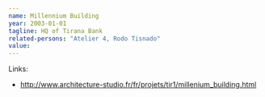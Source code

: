 ```yaml
---
name: Millennium Building
year: 2003-01-01
tagline: HQ of Tirana Bank
related-persons: "Atelier 4, Rodo Tisnado"
value:
---
```

Links:
* <http://www.architecture-studio.fr/fr/projets/tir1/millenium_building.html>
